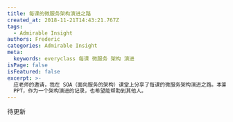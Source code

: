 ```yaml
---
title: 每课的微服务架构演进之路
created_at: 2018-11-21T14:43:21.767Z
tags:
  - Admirable Insight
authors: Frederic
categories: Admirable Insight
meta:
  keywords: everyclass 每课 微服务 架构 演进
isPage: false
isFeatured: false
excerpt: >-
  应老师的邀请，我在 SOA（面向服务的架构）课堂上分享了每课的微服务架构演进之路。本篇文章收录了分享的讲稿和
  PPT，作为一个架构演进的记录，也希望能帮助到其他人。
---
```

待更新
